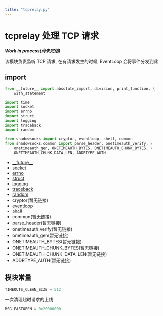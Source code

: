 ```yaml
---
title: "tcprelay.py"
---
```


tcprelay 处理 TCP 请求
=====================

**_Work in process(尚未完结)_**

该模块负责监听 TCP 请求, 在有请求发生的时候, EventLoop 会将事件分发到此

import
------

```python
from __future__ import absolute_import, division, print_function, \
    with_statement

import time
import socket
import errno
import struct
import logging
import traceback
import random

from shadowsocks import cryptor, eventloop, shell, common
from shadowsocks.common import parse_header, onetimeauth_verify, \
    onetimeauth_gen, ONETIMEAUTH_BYTES, ONETIMEAUTH_CHUNK_BYTES, \
    ONETIMEAUTH_CHUNK_DATA_LEN, ADDRTYPE_AUTH
```

* [\_\_future\_\_](https://docs.python.org/2/library/__future__.html)
* [socket](https://docs.python.org/2/library/socket.html)
* [errno](https://docs.python.org/2/library/errno.html)
* [struct](https://docs.python.org/2/library/struct.html)
* [logging](https://docs.python.org/2/library/logging.html)
* [traceback](https://docs.python.org/2/library/traceback.html)
* [random](https://docs.python.org/2/library/random.html)
* cryptor(暂无链接)
* [eventloop](/deepinss/2018/02/01/eventloop.py.html)
* [shell](/deepinss/2018/01/24/shell.py.html)
* common(暂无链接)
* parse_header(暂无链接)
* onetimeauth_verify(暂无链接)
* onetimeauth_gen(暂无链接)
* ONETIMEAUTH_BYTES(暂无链接)
* ONETIMEAUTH_CHUNK_BYTES(暂无链接)
* ONETIMEAUTH_CHUNK_DATA_LEN(暂无链接)
* ADDRTYPE_AUTH(暂无链接)

模块常量
-------

```python
TIMEOUTS_CLEAN_SIZE = 512
```

一次清理超时请求的上线

```python
MSG_FASTOPEN = 0x20000000
```


```python

```